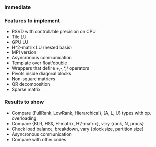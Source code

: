 ### Immediate

### Features to implement
* RSVD with controllable precision on CPU
* Tile LU
* GPU LU
* H^2-matrix LU (nested basis)
* MPI version
* Asyncronous communication
* Template over float/double
* Wrappers that define +,-,*,/ operators
* Pivots inside diagonal blocks
* Non-square matrices
* QR decomposition
* Sparse matrix

### Results to show
* Compare {FullRank, LowRank, Hierarchical}, {A, L, U} types with op. overloading
* Compare {BLR, HSS, H-matrix, H2-matrix}, vary {rank, N, procs}
* Check load balance, breakdown, vary {block size, partition size}
* Asyncronous communication
* Compare with other codes
